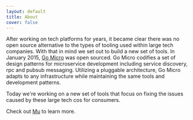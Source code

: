 ```yaml
---
layout: default
title: About
cover: false
---
```


After working on tech platforms for years, it became clear 
there was no open source alternative to the types of tooling used within large tech companies. 
With that in mind we set out to build a new set of tools. In January 2015, [Go Micro](https://go-micro.dev) was open sourced. Go Micro codifies a set of design patterns for microservice 
development including service discovery, rpc and pubsub messaging. Utilizing a pluggable architecture, Go Micro adapts to any infrastructure while maintaining the same tools and development patterns.

Today we're working on a new set of tools that focus on fixing the issues caused by these large tech cos for consumers.

Check out [Mu](https://github.com/micro/mu) to learn more.
